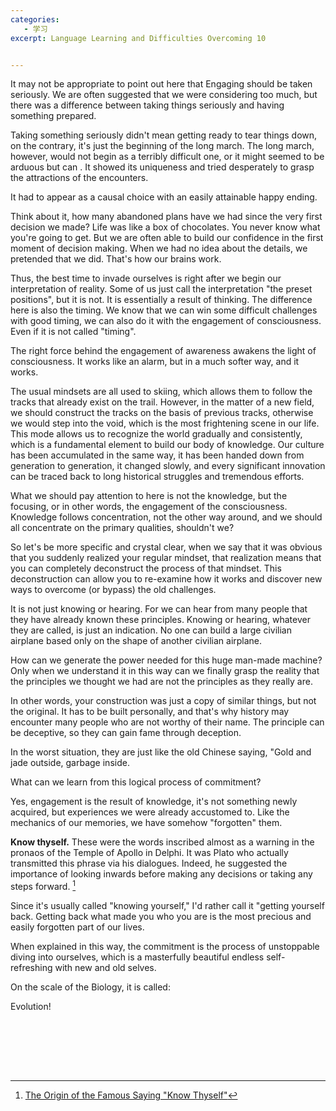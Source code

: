 ```yaml
---
categories:
   - 学习
excerpt: Language Learning and Difficulties Overcoming 10


---
```




It may not be appropriate to point out here that Engaging should be taken seriously. We are often suggested that we were considering too much, but there was a difference between taking things seriously and having something prepared.



Taking something seriously didn't mean getting ready to tear things down, on the contrary, it's just the beginning of the long march. The long march, however, would not begin as a terribly difficult one, or it might seemed to be arduous but can . It showed its uniqueness and tried desperately to grasp the attractions of the encounters.



It had to appear as a causal choice with an easily attainable happy ending.



Think about it, how many abandoned plans have we had since the very first decision we made? Life was like a box of chocolates. You never know what you're going to get. But we are often able to build our confidence in the first moment of decision making. When we had no idea about the details, we pretended that we did. That's how our brains work.



Thus, the best time to invade ourselves is right after we begin our interpretation of reality. Some of us just call the interpretation "the preset positions", but it is not. It is essentially a result of thinking. The difference here is also the timing. We know that we can win some difficult challenges with good timing, we can also do it with the engagement of consciousness. Even if it is not called "timing".



The right force behind the engagement of awareness awakens the light of consciousness. It works like an alarm, but in a much softer way, and it works.



The usual mindsets are all used to skiing, which allows them to follow the tracks that already exist on the trail. However, in the matter of a new field, we should construct the tracks on the basis of previous tracks, otherwise we would step into the void, which is the most frightening scene in our life. This mode allows us to recognize the world gradually and consistently, which is a fundamental element to build our body of knowledge. Our culture has been accumulated in the same way, it has been handed down from generation to generation, it changed slowly, and every significant innovation can be traced back to long historical struggles and tremendous efforts.



What we should pay attention to here is not the knowledge, but the focusing, or in other words, the engagement of the consciousness. Knowledge follows concentration, not the other way around, and we should all concentrate on the primary qualities, shouldn't we?



So let's be more specific and crystal clear, when we say that it was obvious that you suddenly realized your regular mindset, that realization means that you can completely deconstruct the process of that mindset. This deconstruction can allow you to re-examine how it works and discover new ways to overcome (or bypass) the old challenges.



It is not just knowing or hearing. For we can hear from many people that they have already known these principles. Knowing or hearing, whatever they are called, is just an indication. No one can build a large civilian airplane based only on the shape of another civilian airplane.



How can we generate the power needed for this huge man-made machine? Only when we understand it in this way can we finally grasp the reality that the principles we thought we had are not the principles as they really are.



In other words, your construction was just a copy of similar things, but not the original. It has to be built personally, and that's why history may encounter many people who are not worthy of their name. The principle can be deceptive, so they can gain fame through deception.



In the worst situation, they are just like the old Chinese saying, "Gold and jade outside, garbage inside.

What can we learn from this logical process of commitment?



Yes, engagement is the result of knowledge, it's not something newly acquired, but experiences we were already accustomed to. Like the mechanics of our memories, we have somehow "forgotten" them.



**Know thyself.** These were the words inscribed almost as a warning in the pronaos of the Temple of Apollo in Delphi. It was Plato who actually transmitted this phrase via his dialogues. Indeed, he suggested the importance of looking inwards before making any decisions or taking any steps forward. [^1]



Since it's usually called "knowing yourself," I'd rather call it "getting yourself back. Getting back what made you who you are is the most precious and easily forgotten part of our lives.



When explained in this way, the commitment is the process of unstoppable diving into ourselves, which is a masterfully beautiful endless self-refreshing with new and old selves.



On the scale of the Biology, it is called: 



Evolution!

<br><br>

[^1]: [The Origin of the Famous Saying "Know Thyself"](https://exploringyourmind.com/the-origin-of-the-famous-saying-know-thyself/)

<br><br>